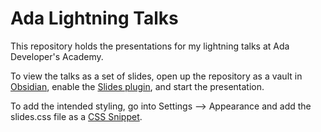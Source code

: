# Ada Lightning Talks

This repository holds the presentations for my lightning talks at Ada Developer's Academy.

To view the talks as a set of slides, open up the repository as a vault in [Obsidian](https://obsidian.md/),
enable the [Slides plugin](https://help.obsidian.md/Plugins/Slides),
and start the presentation.

To add the intended styling, go into Settings --> Appearance and add the slides.css file as a [CSS Snippet](https://help.obsidian.md/How+to/Add+custom+styles).
